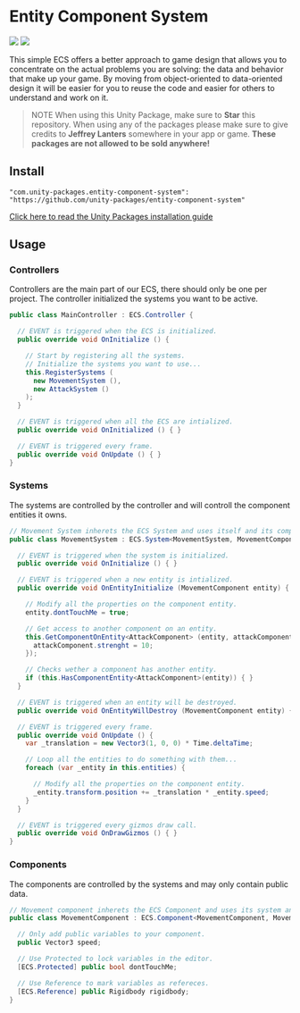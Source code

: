 # Entity Component System

![](https://img.shields.io/badge/dependencies-unity--packages-%233bc6d8.svg) ![](https://img.shields.io/badge/license-MIT-%23ecc531.svg)

This simple ECS offers a better approach to game design that allows you to concentrate on the actual problems you are solving: the data and behavior that make up your game. By moving from object-oriented to data-oriented design it will be easier for you to reuse the code and easier for others to understand and work on it.

> NOTE When using this Unity Package, make sure to **Star** this repository. When using any of the packages please make sure to give credits to **Jeffrey Lanters** somewhere in your app or game. **These packages are not allowed to be sold anywhere!**

## Install

```
"com.unity-packages.entity-component-system": "https://github.com/unity-packages/entity-component-system"
```

[Click here to read the Unity Packages installation guide](https://github.com/unity-packages/installation)

## Usage

### Controllers

Controllers are the main part of our ECS, there should only be one per project. The controller initialized the systems you want to be active.

```cs
public class MainController : ECS.Controller {

  // EVENT is triggered when the ECS is initialized.
  public override void OnInitialize () {

    // Start by registering all the systems.
    // Initialize the systems you want to use...
    this.RegisterSystems (
      new MovementSystem (),
      new AttackSystem ()
    );
  }

  // EVENT is triggered when all the ECS are intialized.
  public override void OnInitialized () { }

  // EVENT is triggered every frame.
  public override void OnUpdate () { }
}
```

### Systems

The systems are controlled by the controller and will controll the component entities it owns.

```cs
// Movement System inherets the ECS System and uses itself and its component as generics.
public class MovementSystem : ECS.System<MovementSystem, MovementComponent> {

  // EVENT is triggered when the system is initialized.
  public override void OnInitialize () { }

  // EVENT is triggered when a new entity is intialized.
  public override void OnEntityInitialize (MovementComponent entity) {

    // Modify all the properties on the component entity.
    entity.dontTouchMe = true;

    // Get access to another component on an entity.
    this.GetComponentOnEntity<AttackComponent> (entity, attackComponent => {
      attackComponent.strenght = 10;
    });

    // Checks wether a component has another entity.
    if (this.HasComponentEntity<AttackComponent>(entity)) { }
  }

  // EVENT is triggered when an entity will be destroyed.
  public override void OnEntityWillDestroy (MovementComponent entity) { }

  // EVENT is triggered every frame.
  public override void OnUpdate () {
    var _translation = new Vector3(1, 0, 0) * Time.deltaTime;

    // Loop all the entities to do something with them...
    foreach (var _entity in this.entities) {

      // Modify all the properties on the component entity.
      _entity.transform.position += _translation * _entity.speed;
    }
  }

  // EVENT is triggered every gizmos draw call.
  public override void OnDrawGizmos () { }
}
```

### Components

The components are controlled by the systems and may only contain public data.

```cs
// Movement component inherets the ECS Component and uses its system and itself as generics.
public class MovementComponent : ECS.Component<MovementComponent, MovementSystem> {

  // Only add public variables to your component.
  public Vector3 speed;

  // Use Protected to lock variables in the editor.
  [ECS.Protected] public bool dontTouchMe;

  // Use Reference to mark variables as refereces.
  [ECS.Reference] public Rigidbody rigidbody;
}
```
